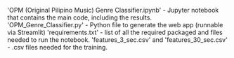 'OPM (Original Pilipino Music) Genre Classifier.ipynb' - Jupyter notebook that contains the main code, including the results.
'OPM_Genre_Classifier.py' - Python file to generate the web app (runnable via Streamlit)
'requirements.txt' - list of all the required packaged and files needed to run the notebook.
'features_3_sec.csv' and 'features_30_sec.csv' - .csv files needed for the training.
